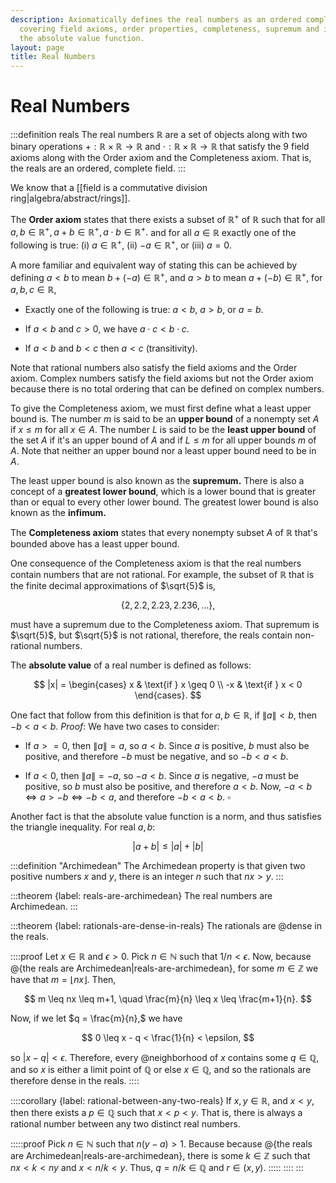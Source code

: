 ```yaml
---
description: Axiomatically defines the real numbers as an ordered complete field,
  covering field axioms, order properties, completeness, supremum and infimum, and
  the absolute value function.
layout: page
title: Real Numbers
---
```


# Real Numbers


:::definition reals
The real numbers $\mathbb{R}$ are a set of objects along with two binary operations $+ : \mathbb{R} \times \mathbb{R} \to \mathbb{R}$ and $\cdot : \mathbb{R} \times \mathbb{R} \to \mathbb{R}$ that satisfy the 9 field axioms along with the Order axiom and the Completeness axiom. That is, the reals are an ordered, complete field.
:::

We know that a [[field is a commutative division ring|algebra/abstract/rings]].

The **Order axiom** states that there exists a subset of $\mathbb{R}^+$ of $\mathbb{R}$ such that for all $a, b \in \mathbb{R}^+,a + b \in \mathbb{R}^+, a \cdot b \in \mathbb{R}^+.$ and for all $a \in \mathbb{R}$ exactly one of the following is true: (i) $a \in \mathbb{R}^+$, (ii) $-a \in \mathbb{R}^+$, or (iii) $a = 0$.

A more familiar and equivalent way of stating this can be achieved by defining $a < b$ to mean $b + (-a) \in \mathbb{R}^+$, and $a > b$ to mean $a + (-b) \in \mathbb{R}^+$, for $a, b, c \in \mathbb{R}$,

* Exactly one of the following is true: $a < b, ~ a > b,$ or $a = b$.

* If $a < b$ and $c > 0$, we have $a \cdot c < b \cdot c.$

* If $a < b$ and $b < c$ then $a < c$ (transitivity).

Note that rational numbers also satisfy the field axioms and the Order axiom. Complex numbers satisfy the field axioms but not the Order axiom because there is no total ordering that can be defined on complex numbers.

To give the Completeness axiom, we must first define what a least upper bound is. The number $m$ is said to be an **upper bound** of a nonempty set $A$ if $x \leq m$ for all $x \in A$. The number $L$ is said to be the **least upper bound** of the set $A$ if it's an upper bound of $A$ and if $L \leq m$ for all upper bounds $m$ of $A$. Note that neither an upper bound nor a least upper bound need to be in $A$.

The least upper bound is also known as the **supremum.** There is also a concept of a **greatest lower bound**, which is a lower bound that is greater than or equal to every other lower bound. The greatest lower bound is also known as the **infimum.**

The **Completeness axiom** states that every nonempty subset $A$ of $\mathbb{R}$ that's bounded above has a least upper bound.

One consequence of the Completeness axiom is that the real numbers contain numbers that are not rational. For example, the subset of $\mathbb{R}$ that is the finite decimal approximations of $\sqrt{5}$ is,


$$ \{2, 2.2, 2.23, 2.236, \dots \}, $$

must have a supremum due to the Completeness axiom. That supremum is $\sqrt{5}$, but $\sqrt{5}$ is not rational, therefore, the reals contain non-rational numbers.

The **absolute value** of a real number is defined as follows:

$$ |x| = \begin{cases} x & \text{if } x \geq 0 \\ -x & \text{if } x < 0 \end{cases}. $$

One fact that follow from this definition is that for $a, b \in \mathbb{R}$, if $\|a\| < b$, then $-b < a < b$. *Proof*: We have two cases to consider:

* If $a >= 0$, then $\|a\| = a$, so $a < b$. Since $a$ is positive, $b$ must also be positive, and therefore $-b$ must be negative, and so $-b < a < b$.

* If $a < 0$, then $\|a\| = -a$, so $-a < b$. Since $a$ is negative, $-a$ must be positive, so $b$ must also be positive, and therefore $a < b$. Now, $-a < b \iff a > -b \iff -b < a$, and therefore $-b < a < b.$ $\square$

Another fact is that the absolute value function is a norm, and thus satisfies the triangle inequality. For real $a, b$:

$$ |a + b| \leq |a| + |b| $$

:::definition "Archimedean"
The Archimedean property is that given two positive numbers $x$ and $y,$ there is an integer $n$ such that $nx > y.$
:::

:::theorem {label: reals-are-archimedean}
The real numbers are Archimedean.
:::

:::theorem {label: rationals-are-dense-in-reals}
The rationals are @dense in the reals.

::::proof
Let $x \in \mathbb{R}$ and $\epsilon > 0.$ Pick $n \in \mathbb{N}$ such that $1/n < \epsilon.$ Now, because @{the reals are Archimedean|reals-are-archimedean}, for some $m \in \mathbb{Z}$ we have that $m = \lfloor nx \rfloor.$ Then,

$$ m \leq nx \leq m+1, \quad \frac{m}{n} \leq x \leq \frac{m+1}{n}. $$

Now, if we let $q = \frac{m}{n},$ we have

$$ 0 \leq x - q < \frac{1}{n} < \epsilon, $$

so $|x - q| < \epsilon.$ Therefore, every @neighborhood of $x$ contains some $q \in \mathbb{Q},$ and so $x$ is either a limit point of $\mathbb{Q}$ or else $x \in \mathbb{Q},$ and so the rationals are therefore dense in the reals.
::::

::::corollary {label: rational-between-any-two-reals}
If $x, y \in \mathbb{R},$ and $x < y,$ then there exists a $p \in \mathbb{Q}$ such that $x < p < y.$ That is, there is always a rational number between any two distinct real numbers.

:::::proof
Pick $n \in \mathbb{N}$ such that $n(y - a) > 1.$ Because because @{the reals are Archimedean|reals-are-archimedean}, there is some $k \in \mathbb{Z}$ such that $nx < k < ny$ and $x < n/k < y.$ Thus, $q = n/k \in \mathbb{Q}$ and $r \in (x, y).$
:::::
::::
:::
